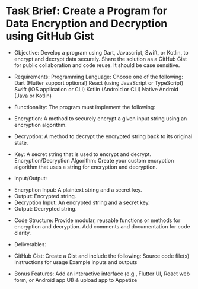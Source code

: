 # Task Brief: Create a Program for Data Encryption and Decryption using GitHub Gist

- Objective: Develop a program using Dart, Javascript, Swift, or Kotlin, to encrypt and decrypt data securely. Share the solution as a GitHub Gist for public collaboration and code reuse. It should be case sensitive.

- Requirements:
Programming Language: Choose one of the following:
Dart (Flutter support optional)
React (using JavaScript or TypeScript)
Swift (iOS application or CLI)
Kotlin (Android or CLI)
Native Android (Java or Kotlin)

- Functionality:
The program must implement the following:

- Encryption: A method to securely encrypt a given input string using an encryption algorithm.

- Decryption: A method to decrypt the encrypted string back to its original state.

- Key: A secret string that is used to encrypt and decrypt.
Encryption/Decryption Algorithm: Create your custom encryption algorithm that uses a string for encryption and decryption.

- Input/Output:
* Encryption Input: A plaintext string and a secret key.
* Output: Encrypted string.
* Decryption Input: An encrypted string and a secret key.
* Output: Decrypted string.

- Code Structure: Provide modular, reusable functions or methods for encryption and decryption. Add comments and documentation for code clarity.

- Deliverables:
* GitHub Gist: Create a Gist and include the following:
Source code file(s)
Instructions for usage
Example inputs and outputs

- Bonus Features: Add an interactive interface (e.g., Flutter UI, React web form, or Android app UI) & upload app to Appetize